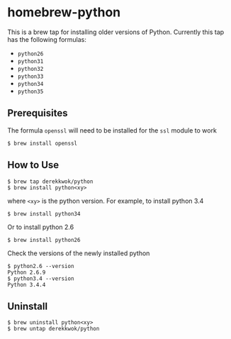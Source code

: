 homebrew-python
===============

This is a brew tap for installing older versions of Python. Currently this tap has the following formulas:

* `python26`
* `python31`
* `python32`
* `python33`
* `python34`
* `python35`

Prerequisites
-------------

The formula `openssl` will need to be installed for the `ssl` module to work

    $ brew install openssl

How to Use
----------

    $ brew tap derekkwok/python
    $ brew install python<xy>

where `<xy>` is the python version. For example, to install python 3.4

    $ brew install python34

Or to install python 2.6

    $ brew install python26

Check the versions of the newly installed python

    $ python2.6 --version
    Python 2.6.9
    $ python3.4 --version
    Python 3.4.4

Uninstall
---------

	$ brew uninstall python<xy>
	$ brew untap derekkwok/python
